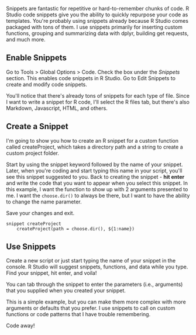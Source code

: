 Snippets are fantastic for repetitive or hard-to-remember chunks of code.  R Studio code snippets give you the ability to quickly repurpose your code as templates.  You're probably using snippets already because R Studio comes packaged with tons of them.
I use snippets primarily for inserting custom functions, grouping and summarizing data with dplyr, building get requests, and much more.

## Enable Snippets
Go to Tools > Global Options > Code.
Check the box under the *Snippets* section.  This enables code snippets in R Studio.
Go to Edit Snippets to create and modify code snippets.

You'll notice that there's already tons of snippets for each type of file.  Since I want to write a snippet for R code, I'll select the R files tab, but there's also Markdown, Javascript, HTML, and others. 

## Create a Snippet
I'm going to show you how to create an R snippet for a custom function called createProject, which takes a directory path and a string to create a custom project folder.

Start by using the snippet keyword followed by the name of your snippet. Later, when you're coding and start typing this name in your script, you'll see this snippet suggested to you. 
Back to creating the snippet - **hit enter** and write the code that you want to appear when you select this snippet.  In this example, I want the function to show up with 2 arguments presented to me.  I want the `choose.dir()` to always be there, but I want to have the ability to change the name parameter.
  
Save your changes and exit.  
  
```
snippet createProject
	createProject(path = choose.dir(), ${1:name})
```  

## Use Snippets

Create a new script or just start typing the name of your snippet in the console.  R Studio will suggest snippets, functions, and data while you type.  Find your snippet, hit enter, and voila!

You can tab through the snippet to enter the parameters (i.e., arguments) that you supplied when you created your snippet.  

This is a simple example, but you can make them more complex with more arguments or defaults that you prefer.  I use snippets to call on custom functions or code patterns that I have trouble remembering.

Code away!  
